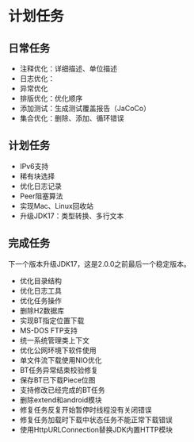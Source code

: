 # 计划任务

## 日常任务

* 注释优化：详细描述、单位描述
* 日志优化：
* 异常优化
* 排版优化：优化顺序
* 添加测试：生成测试覆盖报告（JaCoCo）
* 集合优化：删除、添加、循环错误

## 计划任务

* IPv6支持
* 稀有块选择
* 优化日志记录
* Peer阻塞算法
* 实现Mac、Linux回收站
* 升级JDK17：类型转换、多行文本

## 完成任务

下一个版本升级JDK17，这是2.0.0之前最后一个稳定版本。

* 优化目录结构
* 优化日志工具
* 优化任务操作
* 删除H2数据库
* 实现BT指定位置下载
* MS-DOS FTP支持
* 统一系统管理类上下文
* 优化公网环境下软件使用
* 单文件流下载使用NIO优化
* BT任务异常结束校验修复
* 保存BT已下载Piece位图
* 支持修改已经完成的BT任务
* 删除extend和android模块
* 修复任务反复开始暂停时线程没有关闭错误
* 修复任务加载时下载中状态任务不能正常下载错误
* 使用HttpURLConnection替换JDK内置HTTP模块
